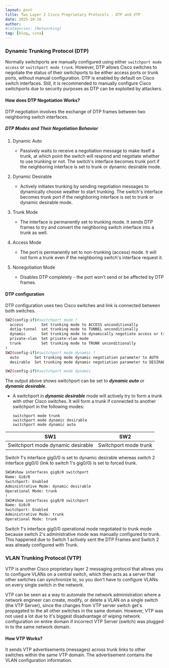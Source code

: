 ```yaml
---
layout: post
title: Two Layer 2 Cisco Proprietary Protocols - DTP and VTP
date: 2025-10-16
author: 
#categories: [Networking]
tag: [blog, ccna]
---
```


### Dynamic Trunking Protocol (DTP)

Normally switchports are manually configured using either ```switchport mode access``` or ```switchport mode trunk```. However, DTP allows Cisco switches to negotiate the status of their switchports to be either access ports or trunk ports, without manual configuration. DTP is enabled by default on Cisco switch interfaces. Still, it is recommended to manually configure Cisco switchports due to security purposes as DTP can be exploited by attackers.

#### How does DTP Negotiation Works?

DTP negotiation involves the exchange of DTP frames between two neighboring switch interfaces.

##### DTP Modes and Their Negotiation Behavior

1. Dynamic Auto

    - Passively waits to receive a negotiation message to make itself a trunk, at which point the switch will respond and negotiate whether to use trunking or not. The switch's interface becomes trunk port if the neighboring interface is set to trunk or dynamic desirable mode.

2. Dynamic Desirable
    - Actively initiates trunking by sending negotiation messages to dynamically choose weather to start trunking. The switch's interface becomes trunk port if the neighboring interface is set to trunk or dynamic desirable mode.

3. Trunk Mode
    - The interface is permanently set to trunking mode. It sends DTP frames to try and convert the neighboring switch interface into a trunk as well.

4. Access Mode

    - The port is permanently set to non-trunking (access) mode. It will not form a trunk even if the neighboring switch's interface request it.

5. Nonegotiation Mode

    - Disables DTP completely - the port won't send or be affected by DTP frames.

#### DTP configuration

DTP configuration uses two Cisco switches and link is connected between both switches.

```bash
SW2(config-if)#switchport mode ?
  access        Set trunking mode to ACCESS unconditionally
  dot1q-tunnel  set trunking mode to TUNNEL unconditionally
  dynamic       Set trunking mode to dynamically negotiate access or trunk mode
  private-vlan  Set private-vlan mode
  trunk         Set trunking mode to TRUNK unconditionally
!
SW2(config-if)#switchport mode dynamic ?
  auto       Set trunking mode dynamic negotiation parameter to AUTO
  desirable  Set trunking mode dynamic negotiation parameter to DESIRABLE

SW2(config-if)#switchport mode dynamic 
```
The output above shows switchport can be set to ***dynamic auto*** or ***dynamic desirable***.

- A switchport in ***dynamic desirable*** mode will actively try to form a trunk with other Cisco switches. It will form a trunk if connected to another switchport in the following modes:

    ```
    switchport mode trunk
    switchport mode dynamic desirable
    switchport mode dynamic auto
    ```

| SW1 | SW2 |
|----------|-----------|
| Switchport mode dynamic desirable | Switchport mode trunk |

Switch 1's interface gig0/0 is set to dynamic desirable whereas switch 2 interface gig0/0 (link to switch 1's gig0/0) is set to forced trunk.

```bash
SW1#show interfaces gig0/0 switchport 
Name: Gi0/0
Switchport: Enabled
Administrative Mode: dynamic desirable
Operational Mode: trunk
!
SW2#show interfaces gig0/0 switchport 
Name: Gi0/0
Switchport: Enabled
Administrative Mode: trunk
Operational Mode: trunk
```

Switch 1's interface gig0/0 operational mode negotiated to trunk mode because switch 2's administrative mode was manually configured to trunk. This happened due to Switch 1 actively sent the DTP Frames and Switch 2 was already configured with Trunk.


### VLAN Trunking Protocol (VTP)

VTP is another Cisco proprietary layer 2 messaging protocol that allows you to configure VLANs on a  central switch, which then acts as a server that other switches can synchronize to, so you don't have to configure VLANs on every single switch in the network.

VTP can be seen as a way to automate the network administration where a network engineer can create, modify, or delete a VLAN on a single switch (the VTP Server), since the changes from VTP server switch get's propagated to the all other switches in the same domain. However, VTP was not used a lot due to it's biggest disadvantage of wiping network configuration on entire domain if incorrect VTP Server (switch) was plugged in to the same network domain.

#### How VTP Works?

It sends VTP advertisements (messages) across trunk links to other switches within the same VTP domain. The advertisement contains the VLAN configuration information.


    